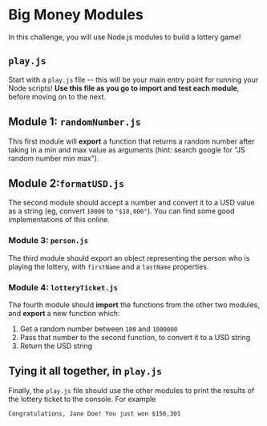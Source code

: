 # Big Money Modules

In this challenge, you will use Node.js modules to build a lottery game!

## `play.js`

Start with a `play.js` file -- this will be your main entry point for running your Node scripts! **Use this file as you go to import and test each module**, before moving on to the next.

## Module 1: `randomNumber.js`

This first module will **export** a function that returns a random number after taking in a min and max value as arguments (hint: search google for "JS random number min max"). 

## Module 2:`formatUSD.js`

The second module should accept a number and convert it to a USD value as a string (eg, convert `10000` to `"$10,000"`). You can find some good implementations of this online.

### Module 3: `person.js`

The third module should export an object representing the person who is playing the lottery, with `firstName` and a `lastName` properties.
 
### Module 4: `lotteryTicket.js`

The fourth module should **import** the functions from the other two modules, and **export** a new function which:

1. Get a random number between `100` and `1000000`
2. Pass that number to the second function, to convert it to a USD string
3. Return the USD string

## Tying it all together, in `play.js`

Finally, the `play.js` file should use the other modules to print the results of the lottery ticket to the console. For example

```
Congratulations, Jane Doe! You just won $156,301
```
